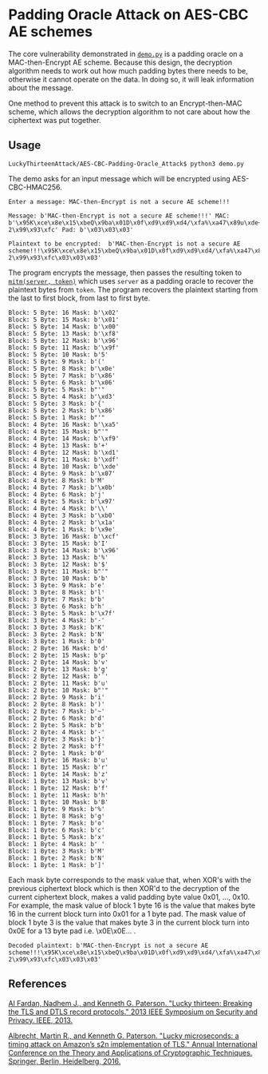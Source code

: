 # Padding Oracle Attack on AES-CBC AE schemes
The core vulnerability demonstrated in [`demo.py`](./demo.py) is a padding oracle on a MAC-then-Encrypt AE scheme. Because this design, the decryption algorithm needs to work out how much padding bytes there needs to be, otherwise it cannot operate on the data. In doing so, it will leak information about the message.

One method to prevent this attack is to switch to an Encrypt-then-MAC scheme, which allows the decryption algorithm to not care about how the ciphertext was put together.

## Usage
```
LuckyThirteenAttack/AES-CBC-Padding-Oracle_Attack$ python3 demo.py
```
The demo asks for an input message which will be encrypted using AES-CBC-HMAC256.
```
Enter a message: MAC-then-Encrypt is not a secure AE scheme!!!

Message: b'MAC-then-Encrypt is not a secure AE scheme!!!' MAC: b'\x95K\xce\x8e\x15\xbeQ\x9ba\x01D\x0f\xd9\xd9\xd4/\xfa%\xa47\x89u\xde+\r\x8c\x07 2\x99\x93\xfc' Pad: b'\x03\x03\x03'

Plaintext to be encrypted:  b'MAC-then-Encrypt is not a secure AE scheme!!!\x95K\xce\x8e\x15\xbeQ\x9ba\x01D\x0f\xd9\xd9\xd4/\xfa%\xa47\x89u\xde+\r\x8c\x07 2\x99\x93\xfc\x03\x03\x03'
```
The program encrypts the message, then passes the resulting token to [`mitm(server, token)`](./demo.py#L165) which uses `server` as a padding oracle to recover the plaintext bytes from `token`. The program recovers the plaintext starting from the last to first block, from last to first byte.
```
Block: 5 Byte: 16 Mask: b'\x02'
Block: 5 Byte: 15 Mask: b'\x01'
Block: 5 Byte: 14 Mask: b'\x00'
Block: 5 Byte: 13 Mask: b'\xf8'
Block: 5 Byte: 12 Mask: b'\x96'
Block: 5 Byte: 11 Mask: b'\x9f'
Block: 5 Byte: 10 Mask: b'5'
Block: 5 Byte: 9 Mask: b'('
Block: 5 Byte: 8 Mask: b'\x0e'
Block: 5 Byte: 7 Mask: b'\x86'
Block: 5 Byte: 6 Mask: b'\x06'
Block: 5 Byte: 5 Mask: b"'"
Block: 5 Byte: 4 Mask: b'\xd3'
Block: 5 Byte: 3 Mask: b'{'
Block: 5 Byte: 2 Mask: b'\x86'
Block: 5 Byte: 1 Mask: b"'"
Block: 4 Byte: 16 Mask: b'\xa5'
Block: 4 Byte: 15 Mask: b"'"
Block: 4 Byte: 14 Mask: b'\xf9'
Block: 4 Byte: 13 Mask: b'+'
Block: 4 Byte: 12 Mask: b'\xd1'
Block: 4 Byte: 11 Mask: b'\xdf'
Block: 4 Byte: 10 Mask: b'\xde'
Block: 4 Byte: 9 Mask: b'\x07'
Block: 4 Byte: 8 Mask: b'M'
Block: 4 Byte: 7 Mask: b'\x0b'
Block: 4 Byte: 6 Mask: b'j'
Block: 4 Byte: 5 Mask: b'\x97'
Block: 4 Byte: 4 Mask: b'\\'
Block: 4 Byte: 3 Mask: b'\xb0'
Block: 4 Byte: 2 Mask: b'\x1a'
Block: 4 Byte: 1 Mask: b'\x9e'
Block: 3 Byte: 16 Mask: b'\xcf'
Block: 3 Byte: 15 Mask: b'I'
Block: 3 Byte: 14 Mask: b'\x96'
Block: 3 Byte: 13 Mask: b'%'
Block: 3 Byte: 12 Mask: b'$'
Block: 3 Byte: 11 Mask: b"'"
Block: 3 Byte: 10 Mask: b'b'
Block: 3 Byte: 9 Mask: b'e'
Block: 3 Byte: 8 Mask: b'l'
Block: 3 Byte: 7 Mask: b'b'
Block: 3 Byte: 6 Mask: b'h'
Block: 3 Byte: 5 Mask: b'\x7f'
Block: 3 Byte: 4 Mask: b'-'
Block: 3 Byte: 3 Mask: b'K'
Block: 3 Byte: 2 Mask: b'N'
Block: 3 Byte: 1 Mask: b'0'
Block: 2 Byte: 16 Mask: b'd'
Block: 2 Byte: 15 Mask: b'p'
Block: 2 Byte: 14 Mask: b'v'
Block: 2 Byte: 13 Mask: b'g'
Block: 2 Byte: 12 Mask: b'`'
Block: 2 Byte: 11 Mask: b'u'
Block: 2 Byte: 10 Mask: b"'"
Block: 2 Byte: 9 Mask: b'i'
Block: 2 Byte: 8 Mask: b')'
Block: 2 Byte: 7 Mask: b'~'
Block: 2 Byte: 6 Mask: b'd'
Block: 2 Byte: 5 Mask: b'b'
Block: 2 Byte: 4 Mask: b'-'
Block: 2 Byte: 3 Mask: b'}'
Block: 2 Byte: 2 Mask: b'f'
Block: 2 Byte: 1 Mask: b'0'
Block: 1 Byte: 16 Mask: b'u'
Block: 1 Byte: 15 Mask: b'r'
Block: 1 Byte: 14 Mask: b'z'
Block: 1 Byte: 13 Mask: b'v'
Block: 1 Byte: 12 Mask: b'f'
Block: 1 Byte: 11 Mask: b'h'
Block: 1 Byte: 10 Mask: b'B'
Block: 1 Byte: 9 Mask: b'%'
Block: 1 Byte: 8 Mask: b'g'
Block: 1 Byte: 7 Mask: b'o'
Block: 1 Byte: 6 Mask: b'c'
Block: 1 Byte: 5 Mask: b'x'
Block: 1 Byte: 4 Mask: b' '
Block: 1 Byte: 3 Mask: b'M'
Block: 1 Byte: 2 Mask: b'N'
Block: 1 Byte: 1 Mask: b']'
```
Each mask byte corresponds to the mask value that, when XOR's with the previous ciphertext block which is then XOR'd to the decryption of the current ciphertext block, makes a valid padding byte value 0x01, ..., 0x10. For example, the mask value of block 1 byte 16 is the value that makes byte 16 in the current block turn into 0x01 for a 1 byte pad. The mask value of block 1 byte 3 is the value that makes byte 3 in the current block turn into 0x0E for a 13 byte pad i.e. \x0E\x0E... .
```
Decoded plaintext: b'MAC-then-Encrypt is not a secure AE scheme!!!\x95K\xce\x8e\x15\xbeQ\x9ba\x01D\x0f\xd9\xd9\xd4/\xfa%\xa47\x89u\xde+\r\x8c\x07 2\x99\x93\xfc\x03\x03\x03'
```
## References
[Al Fardan, Nadhem J., and Kenneth G. Paterson. "Lucky thirteen: Breaking the TLS and DTLS record protocols." 2013 IEEE Symposium on Security and Privacy. IEEE, 2013.](http://www.isg.rhul.ac.uk/tls/TLStiming.pdf)

[Albrecht, Martin R., and Kenneth G. Paterson. "Lucky microseconds: a timing attack on Amazon’s s2n implementation of TLS." Annual International Conference on the Theory and Applications of Cryptographic Techniques. Springer, Berlin, Heidelberg, 2016.](https://eprint.iacr.org/2015/1129.pdf)

